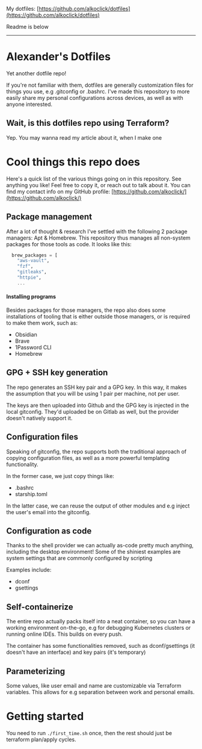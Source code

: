 My dotfiles: [https://github.com/alkoclick/dotfiles](https://github.com/alkoclick/dotfiles)

Readme is below

---

# Alexander's Dotfiles

Yet another dotfile repo! 

If you're not familiar with them, dotfiles are generally customization files for things you use, e.g .gitconfig or .bashrc.
I've made this repository to more easily share my personal configurations across devices, as well as with anyone interested.

## Wait, is this dotfiles repo using Terraform? 

Yep. You may wanna read my article about it, when I make one

# Cool things this repo does

Here's a quick list of the various things going on in this repository.
See anything you like! Feel free to copy it, or reach out to talk about it.
You can find my contact info on my GitHub profile: [https://github.com/alkoclick/](https://github.com/alkoclick/)

## Package management

After a lot of thought & research I've settled with the following 2 package managers: Apt & Homebrew.
This repository thus manages all non-system packages for those tools as code. It looks like this:

```terraform
  brew_packages = [
    "aws-vault",
    "fzf",
    "gitleaks",
    "httpie",
    ...
```

#### Installing programs

Besides packages for those managers, the repo also does some installations of tooling that is either 
outside those managers, or is required to make them work, such as: 

* Obsidian
* Brave
* 1Password CLI
* Homebrew

## GPG + SSH key generation

The repo generates an SSH key pair and a GPG key. In this way, it makes the assumption 
that you will be using 1 pair per machine, not per user. 

The keys are then uploaded into Github and the GPG key is injected in the local gitconfig. 
They'd uploaded be on Gitlab as well, but the provider doesn't natively support it.

## Configuration files

Speaking of gitconfig, the repo supports both the traditional approach of copying configuration files,
as well as a more powerful templating functionality. 

In the former case, we just copy things like:
* .bashrc
* starship.toml

In the latter case, we can reuse the output of other modules and e.g inject the user's email into the gitconfig. 

## Configuration as code

Thanks to the shell provider we can actually as-code pretty much anything, including the desktop environment!
Some of the shiniest examples are system settings that are commonly configured by scripting

Examples include: 
* dconf
* gsettings

## Self-containerize

The entire repo actually packs itself into a neat container, so you can have a working environment on-the-go,
e.g for debugging Kubernetes clusters or running online IDEs. This builds on every push.

The container has some functionalities removed, such as dconf/gsettings (it doesn't have an interface) and key pairs (it's temporary)

## Parameterizing

Some values, like user email and name are customizable via Terraform variables.
This allows for e.g separation between work and personal emails.

# Getting started

You need to run `./first_time.sh` once, then the rest should just be terraform plan/apply cycles.
